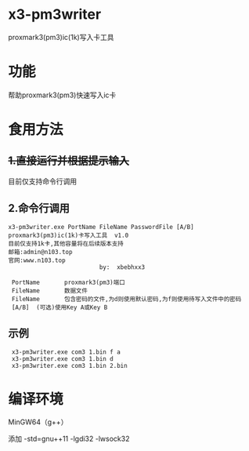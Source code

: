 # x3-pm3writer
proxmark3(pm3)ic(1k)写入卡工具
# 功能
 帮助proxmark3(pm3)快速写入ic卡
# 食用方法
## ~~1.直接运行并根据提示输入~~

目前仅支持命令行调用

## 2.命令行调用

    x3-pm3writer.exe PortName FileName PasswordFile [A/B]
    proxmark3(pm3)ic(1k)卡写入工具  v1.0
    目前仅支持1k卡,其他容量将在后续版本支持
    邮箱:admin@n103.top
    官网:www.n103.top
                              by:  xbebhxx3

     PortName       proxmark3(pm3)端口
     FileName       数据文件
     FileName       包含密码的文件,为d则使用默认密码,为f则使用待写入文件中的密码
     [A/B]  (可选)使用Key A或Key B
 
 ## 示例
     x3-pm3writer.exe com3 1.bin f a
     x3-pm3writer.exe com3 1.bin d 
     x3-pm3writer.exe com3 1.bin 2.bin
 
# 编译环境
MinGW64（g++）

添加 -std=gnu++11 -lgdi32 -lwsock32
